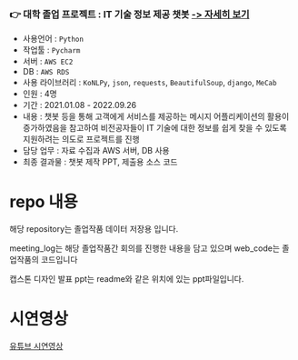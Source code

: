 ### 👉 대학 졸업 프로젝트 : IT 기술 정보 제공 챗봇  [-> 자세히 보기](https://github.com/kmk3593/K3SI_project)

- 사용언어 : `Python`
- 작업툴 : `Pycharm`
- 서버 : `AWS EC2`
- DB : `AWS RDS`
- 사용 라이브러리 : `KoNLPy`, `json`, `requests`, `BeautifulSoup`, `django`, `MeCab`
- 인원 : 4명
- 기간 : 2021.01.08 - 2022.09.26
- 내용 : 챗봇 등을 통해 고객에게 서비스를 제공하는 메시지 어플리케이션의 활용이 증가하였음을 참고하여 비전공자들이 IT 기술에 대한 정보를 쉽게 찾을 수 있도록 지원하려는 의도로 프로젝트를 진행
- 담당 업무 : 자료 수집과 AWS 서버, DB 사용
- 최종 결과물 : 챗봇 제작 PPT, 제출용 소스 코드


# repo 내용
해당 repository는 졸업작품 데이터 저장용 입니다.

meeting_log는 해당 졸업작품간 회의를 진행한 내용을 담고 있으며
web_code는 졸업작품의 코드입니다

캡스톤 디자인 발표 ppt는 readme와 같은 위치에 있는 ppt파일입니다.


# 시연영상
[유튜브 시연영상](https://www.youtube.com/watch?v=dMtnAkEyKXA)